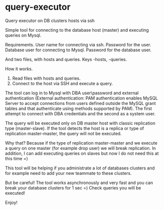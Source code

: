 # query-executor
Query executor on DB clusters hosts via ssh


Simple tool for connecting to the database host (master) and executing queries on Mysql.

Requirements. 
User name for connecting via ssh.
Password for the user.
Database user for connecting to Mysql.
Password for the database user.

And two files, with hosts and queries. Keys -hosts, -queries.

How it works.

1. Read files with hosts and queries.
2. Connect to the host via SSH and execute a query.

The tool can log in to Mysql with DBA user\password and external authentication (External authentication: PAM authentication enables MySQL Server to accept connections from users defined outside the MySQL grant tables and that authenticate using methods supported by PAM).
The first attempt to connect with DBA credentials and the second as a system user.

The query will be executed only on DB master host with classic replication type (master-slave).
If the tool detects the host is a replica or type of replication master-master, the query will not be executed. 

Why that? Because if the type of replication master-master and we execute a query on one master (for example drop user) we will break replication. 
In addition, I can add executing queries on slaves but now I do not need this at this time =)

This tool will be helping if you administrate a lot of databases clusters and for example need to add your new teammate to these clusters.

But be careful! The tool works asynchronously and very fast and you can break your database clusters for 1 sec =) 
Check queries you will be executed!

Enjoy! 
